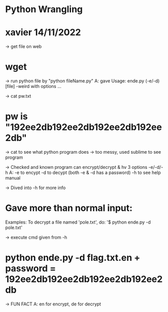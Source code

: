 # Python Wrangling

# xavier 14/11/2022

-> get file on web
# wget

-> run python file by "python fileName.py"
A: gave Usage: ende.py (-e/-d) [file] -weird with options ...


-> cat pw.txt
# pw is "192ee2db192ee2db192ee2db192ee2db"

-> cat to see what python program does
-> too messy, used sublime to see program

-> Checked and known program can encrypt/decrypt & hv 3 options -e/-d/-h
A:  -e to encypt
	-d to decypt
	(both -e & -d has a password)
	-h to see help manual

-> Dived into -h for more info
# Gave more than normal input: 
Examples:
  To decrypt a file named 'pole.txt', do: '$ python ende.py -d pole.txt'

-> execute cmd given from -h
# python ende.py -d flag.txt.en + password = 192ee2db192ee2db192ee2db192ee2db

-> FUN FACT
A: en for encrypt, de for decrypt


